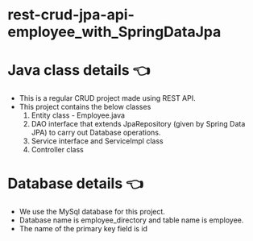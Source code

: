 # rest-crud-jpa-api-employee_with_SpringDataJpa

# Java class details 👈
* This is a regular CRUD project made using REST API.
* This project contains the below classes
   1. Entity class - Employee.java
   2. DAO interface that extends JpaRepository (given by Spring Data JPA) to carry out Database operations.
   3. Service interface and ServiceImpl class
   4. Controller class
# Database details 👈
* We use the MySql database for this project.
* Database name is employee_directory and table name is employee.
* The name of the primary key field is id
